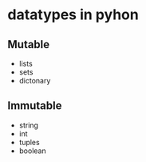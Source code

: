 # datatypes in pyhon

## Mutable
- lists
- sets
- dictonary


## Immutable
- string
- int
- tuples
- boolean
